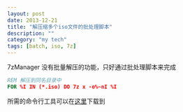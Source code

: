 ```yaml
---
layout: post
date: 2013-12-21
title: "解压缩多个iso文件的批处理脚本"
description: ""
category: "my tech"
tags: [batch, iso, 7z]
---
```


7zManager 没有批量解压的功能，只好通过批处理脚本来完成

```bat
REM 解压到同名目录中
FOR %I IN (*.iso) DO 7z x -o%~nI %I
```

所需的命令行工具可以在[这里](/uploads/7zCLI_920.zip)下载到
